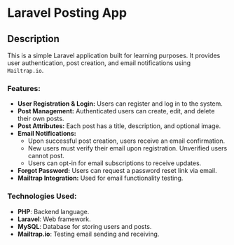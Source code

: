 # Laravel Posting App

## Description
This is a simple Laravel application built for learning purposes. It provides user authentication, post creation, and email notifications using `Mailtrap.io`.

### Features:
- **User Registration & Login:** Users can register and log in to the system.
- **Post Management:** Authenticated users can create, edit, and delete their own posts.
- **Post Attributes:** Each post has a title, description, and optional image.
- **Email Notifications:**
  - Upon successful post creation, users receive an email confirmation.
  - New users must verify their email upon registration. Unverified users cannot post.
  - Users can opt-in for email subscriptions to receive updates.
- **Forgot Password:** Users can request a password reset link via email.
- **Mailtrap Integration:** Used for email functionality testing.

### Technologies Used:
- **PHP**: Backend language.
- **Laravel**: Web framework.
- **MySQL**: Database for storing users and posts.
- **Mailtrap.io**: Testing email sending and receiving.


